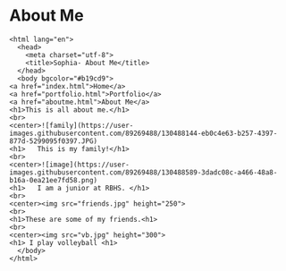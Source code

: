 # About Me
<!doctype html>
	<html lang="en">
	  <head>
	    <meta charset="utf-8">
	    <title>Sophia- About Me</title>
	  </head>
	  <body bgcolor="#b19cd9">
    <a href="index.html">Home</a>
    <a href="portfolio.html">Portfolio</a>
    <a href="aboutme.html">About Me</a>
    <h1>This is all about me.</h1>
    <br>
    <center>![family](https://user-images.githubusercontent.com/89269488/130488144-eb0c4e63-b257-4397-877d-5299095f0397.JPG)
    <h1>   This is my family!</h1>
    <br>
    <center>![image](https://user-images.githubusercontent.com/89269488/130488589-3dadc08c-a466-48a8-b16a-0ea21ee7fd58.png)
    <h1>   I am a junior at RBHS. </h1>
    <br>
    <center><img src="friends.jpg" height="250">
    <br>
    <h1>These are some of my friends.<h1>
    <br>
    <center><img src="vb.jpg" height="300">
    <h1> I play volleyball <h1>
	  </body>
	</html>
